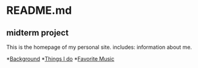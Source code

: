 # README.md
## midterm project
This is the homepage of my personal site.
includes:  information about me.

*[Background](./BACKGROUND.md)
*[Things I do](./THINGS-I-DO.md)
*[Favorite Music](./FAVORITE-MUSIC.md)

